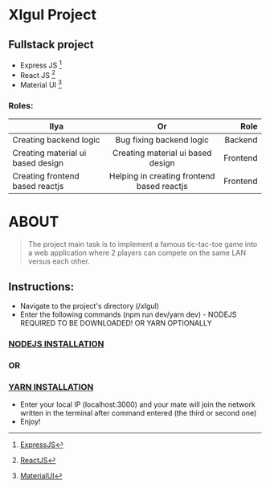 # XIgul Project

## Fullstack project

- Express JS [^1]
- React JS [^2]
- Material UI [^3]

[^1]: [ExpressJS](https://en.wikipedia.org/wiki/Express.js)
[^2]: [ReactJS](<https://en.wikipedia.org/wiki/React_(JavaScript_library)>)
[^3]: [MaterialUI](https://en.wikipedia.org/wiki/Material_Design)

### Roles:

| Ilya                              |                     Or                     |     Role |
| --------------------------------- | :----------------------------------------: | -------: |
| Creating backend logic            |          Bug fixing backend logic          |  Backend |
| Creating material ui based design |     Creating material ui based design      | Frontend |
| Creating frontend based reactjs   | Helping in creating frontend based reactjs | Frontend |

# ABOUT

> The project main task is to implement a famous tic-tac-toe game into a web application where 2 players can compete on the same LAN versus each other.


## Instructions:
- Navigate to the project's directory (/xIgul)
- Enter the following commands (npm run dev/yarn dev) - NODEJS REQUIRED TO BE DOWNLOADED! OR YARN OPTIONALLY 
### [NODEJS INSTALLATION](https://nodejs.org/en/) 
### OR
### [YARN INSTALLATION](https://classic.yarnpkg.com/lang/en/docs/install/#windows-stable)
- Enter your local IP (localhost:3000) and your mate will join the network written in the terminal after command entered (the third or second one)
- Enjoy!
